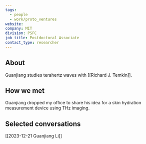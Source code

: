 ```yaml
---
tags:
  - people
  - work/proto_ventures
website: 
company: MIT
division: PSFC
job title: Postdoctoral Associate
contact_type: researcher
---
```

## About
Guanjiang studies terahertz waves with [[Richard J. Temkin]].

## How we met
Guanjiang dropped my office to share his idea for a skin hydration measurement device using THz imaging.

## Selected conversations
[[2023-12-21 Guanjiang Li]]